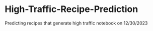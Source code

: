 # High-Traffic-Recipe-Prediction
Predicting recipes that generate high traffic
notebook on 12/30/2023
